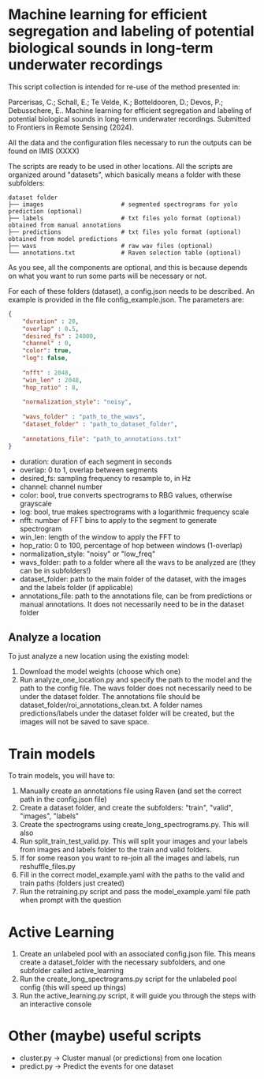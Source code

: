 # Machine learning for efficient segregation and labeling of potential biological sounds in long-term underwater recordings

This script collection is intended for re-use of the method presented in: 

Parcerisas, C.; Schall, E.; Te Velde, K.; Botteldooren, D.; Devos, P.; Debusschere, E.. 
Machine learning for efficient segregation and labeling of potential biological sounds in long-term underwater 
recordings. Submitted to Frontiers in Remote Sensing (2024).

All the data and the configuration files necessary to run the outputs can be found on IMIS (XXXX)

The scripts are ready to be used in other locations. All the scripts are organized around "datasets", which basically 
means a folder with these subfolders: 


    dataset folder
    ├── images                      # segmented spectrograms for yolo prediction (optional)
    ├── labels                      # txt files yolo format (optional) obtained from manual annotations
    ├── predictions                 # txt files yolo format (optional) obtained from model predictions
    ├── wavs                        # raw wav files (optional)
    └── annotations.txt             # Raven selection table (optional)

As you see, all the components are optional, and this is because depends on what you want to run some parts will be 
necessary or not. 

For each of these folders (dataset), a config.json needs to be described. An example is provided in the file 
config_example.json. The parameters are: 
```json
{
    "duration" : 20, 
    "overlap" : 0.5,
    "desired_fs" : 24000,
    "channel" : 0,
    "color": true, 
    "log": false,
    
    "nfft" : 2048,
    "win_len" : 2048,
    "hop_ratio" : 8,
    
    "normalization_style": "noisy",
    
    "wavs_folder" : "path_to_the_wavs",
    "dataset_folder" : "path_to_dataset_folder",
    
    "annotations_file": "path_to_annotations.txt"
}
```

* duration: duration of each segment in seconds 
* overlap: 0 to 1, overlap between segments 
* desired_fs: sampling frequency to resample to, in Hz 
* channel: channel number 
* color: bool, true converts spectrograms to RBG values, otherwise grayscale 
* log: bool, true makes spectrograms with a logarithmic frequency scale 
* nfft: number of FFT bins to apply to the segment to generate spectrogram
* win_len: length of the window to apply the FFT to 
* hop_ratio: 0 to 100, percentage of hop between windows (1-overlap)
* normalization_style: "noisy" or "low_freq"
* wavs_folder: path to a folder where all the wavs to be analyzed are (they can be in subfolders!)
* dataset_folder: path to the main folder of the dataset, with the images and the labels folder (if applicable)
* annotations_file: path to the annotations file, can be from predictions or manual annotations. 
It does not necessarily need to be in the dataset folder


## Analyze a location 
To just analyze a new location using the existing model: 
1. Download the model weights (choose which one)
2. Run analyze_one_location.py and specify the path to the model and the path to the config file. 
The wavs folder does not necessarily need to be under the dataset folder.
The annotations file should be dataset_folder/roi_annotations_clean.txt. 
A folder names predictions/labels under the dataset folder will be created, but the images will not be saved to save
space.


# Train models 
To train models, you will have to: 
1. Manually create an annotations file using Raven (and set the correct path in the config.json file)
2. Create a dataset folder, and create the subfolders: "train", "valid", "images", "labels"
3. Create the spectrograms using create_long_spectrograms.py. This will also 
4. Run split_train_test_valid.py. This will split your images and your labels from images and labels folder to the train
and valid folders.
5. If for some reason you want to re-join all the images and labels, run reshuffle_files.py
6. Fill in the correct model_example.yaml with the paths to the valid and train paths (folders just created)
7. Run the retraining.py script and pass the model_example.yaml file path when prompt with the question


# Active Learning 
1. Create an unlabeled pool with an associated config.json file. This means create a dataset_folder with the necessary
subfolders, and one subfolder called active_learning
2. Run the create_long_spectrograms.py script for the unlabeled pool config (this will speed up things)
3. Run the active_learning.py script, it will guide you through the steps with an interactive console


# Other (maybe) useful scripts
* cluster.py -> Cluster manual (or predictions) from one location 
* predict.py -> Predict the events for one dataset
